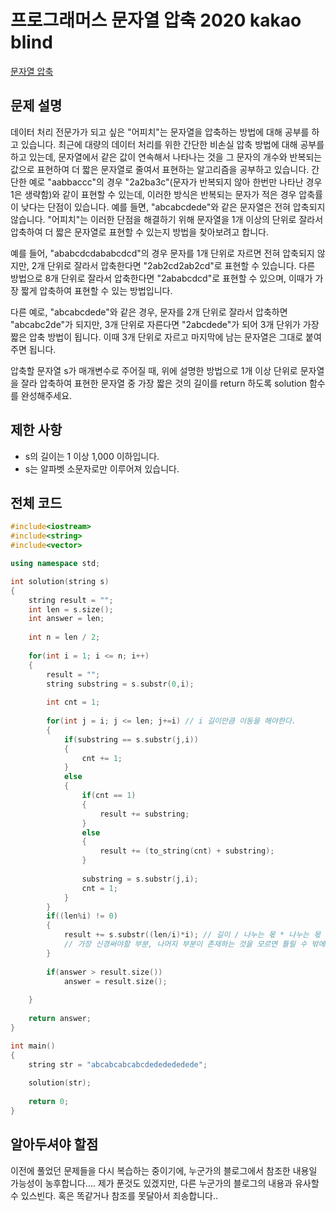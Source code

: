 # 프로그래머스 문자열 압축 2020 kakao blind

[문자열 압축](https://programmers.co.kr/learn/courses/30/lessons/60057)

## 문제 설명

데이터 처리 전문가가 되고 싶은 "어피치"는 문자열을 압축하는 방법에 대해 공부를 하고 있습니다. 최근에 대량의 데이터 처리를 위한 간단한 비손실 압축 방법에 대해 공부를 하고 있는데, 문자열에서 같은 값이 연속해서 나타나는 것을 그 문자의 개수와 반복되는 값으로 표현하여 더 짧은 문자열로 줄여서 표현하는 알고리즘을 공부하고 있습니다.
간단한 예로 "aabbaccc"의 경우 "2a2ba3c"(문자가 반복되지 않아 한번만 나타난 경우 1은 생략함)와 같이 표현할 수 있는데, 이러한 방식은 반복되는 문자가 적은 경우 압축률이 낮다는 단점이 있습니다. 예를 들면, "abcabcdede"와 같은 문자열은 전혀 압축되지 않습니다. "어피치"는 이러한 단점을 해결하기 위해 문자열을 1개 이상의 단위로 잘라서 압축하여 더 짧은 문자열로 표현할 수 있는지 방법을 찾아보려고 합니다.

예를 들어, "ababcdcdababcdcd"의 경우 문자를 1개 단위로 자르면 전혀 압축되지 않지만, 2개 단위로 잘라서 압축한다면 "2ab2cd2ab2cd"로 표현할 수 있습니다. 다른 방법으로 8개 단위로 잘라서 압축한다면 "2ababcdcd"로 표현할 수 있으며, 이때가 가장 짧게 압축하여 표현할 수 있는 방법입니다.

다른 예로, "abcabcdede"와 같은 경우, 문자를 2개 단위로 잘라서 압축하면 "abcabc2de"가 되지만, 3개 단위로 자른다면 "2abcdede"가 되어 3개 단위가 가장 짧은 압축 방법이 됩니다. 이때 3개 단위로 자르고 마지막에 남는 문자열은 그대로 붙여주면 됩니다.

압축할 문자열 s가 매개변수로 주어질 때, 위에 설명한 방법으로 1개 이상 단위로 문자열을 잘라 압축하여 표현한 문자열 중 가장 짧은 것의 길이를 return 하도록 solution 함수를 완성해주세요.

## 제한 사항

  * s의 길이는 1 이상 1,000 이하입니다.
  * s는 알파벳 소문자로만 이루어져 있습니다.

## 전체 코드

```c++
#include<iostream>
#include<string>
#include<vector>

using namespace std;

int solution(string s)
{
	string result = "";
	int len = s.size();
	int answer = len;
	
	int n = len / 2;
	
	for(int i = 1; i <= n; i++)
	{
		result = "";
		string substring = s.substr(0,i);
		
		int cnt = 1;
		
		for(int j = i; j <= len; j+=i) // i 길이만큼 이동을 해야한다. 
		{
			if(substring == s.substr(j,i))
			{
				cnt += 1;
			}
			else
			{
				if(cnt == 1)
				{
					result += substring;
				}
				else
				{
					result += (to_string(cnt) + substring);
				}
				
				substring = s.substr(j,i);
				cnt = 1;
			}
		}
		if((len%i) != 0)
		{
			result += s.substr((len/i)*i); // 길이 / 나누는 몫 * 나누는 몫 하면 마지막 나머지 위치부터 자르면 된다. 
			// 가장 신경써야할 부분, 나머지 부분이 존재하는 것을 모르면 틀릴 수 밖에 없음 
		}
		
		if(answer > result.size())
			answer = result.size();  
			 
	}
	
	return answer;
}

int main()
{
	string str = "abcabcabcabcdededededede";
	
	solution(str);
	
	return 0;
}

```

## 알아두셔야 할점

이전에 풀었던 문제들을 다시 복습하는 중이기에, 누군가의 블로그에서 참조한
내용일 가능성이 농후합니다.... 제가 푼것도 있겠지만, 다른 누군가의 블로그의 내용과 유사할 수 있스빈다. 혹은 똑같거나
참조를 못달아서 죄송합니다..
